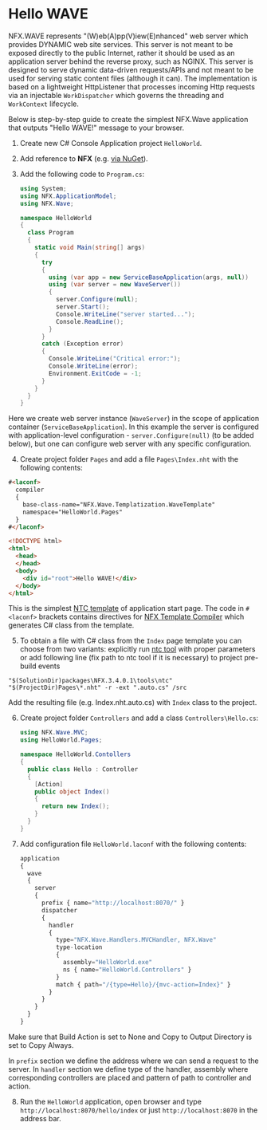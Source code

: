 # Hello WAVE
NFX.WAVE represents "(W)eb(A)pp(V)iew(E)nhanced" web server which provides DYNAMIC web site services.
This server is not meant to be exposed directly to the public Internet, rather it should be used as an application server behind the reverse proxy, such as NGINX. 
This server is designed to serve dynamic data-driven requests/APIs and not meant to be used for serving static content files (although it can). 
The implementation is based on a lightweight HttpListener that processes incoming Http requests via an injectable `WorkDispatcher` which governs the threading and `WorkContext` lifecycle.

Below is step-by-step guide to create the simplest NFX.Wave application that outputs "Hello WAVE!" message to your browser.

1. Create new C# Console Application project `HelloWorld`.

2. Add reference to **NFX** (e.g. <a href="https://www.nuget.org/packages/NFX" target="_target">via NuGet</a>).

3. Add the following code to `Program.cs`:
   ```cs
   using System;
   using NFX.ApplicationModel;
   using NFX.Wave;
   
   namespace HelloWorld
   {
     class Program
     {
       static void Main(string[] args)
       {
         try
         {
           using (var app = new ServiceBaseApplication(args, null))
           using (var server = new WaveServer())
           {
             server.Configure(null);
             server.Start();
             Console.WriteLine("server started...");
             Console.ReadLine();
           }
         }
         catch (Exception error)
         {
           Console.WriteLine("Critical error:");
           Console.WriteLine(error);
           Environment.ExitCode = -1;
         }
       }
     }
   }
   ```
Here we create web server instance (`WaveServer`) in the scope of application container (`ServiceBaseApplication`). 
In this example the server is configured with application-level configuration - `server.Configure(null)` (to be added below), 
but one can configure web server with any specific configuration. 

4. Create project folder `Pages` and add a file `Pages\Index.nht` with the following contents:
  ```html
  #<laconf>
    compiler
    {
      base-class-name="NFX.Wave.Templatization.WaveTemplate"
      namespace="HelloWorld.Pages"
    }
  #</laconf>
  
  <!DOCTYPE html>
  <html>
    <head>
    </head>
    <body>
      <div id="root">Hello WAVE!</div>
    </body>
  </html>
  ```
This is the simplest [NTC template](/specs/template.html) of application start page. 
The code in `#<laconf>` brackets contains directives for [NFX Template Compiler](/tools/ntc.html) which generates C# class from the template.

5. To obtain a file with C# class from the `Index` page template you can choose from two variants: explicitly run [ntc tool](/tools/ntc.html) with proper parameters or add following line (fix path to ntc tool if it is necessary) to project pre-build events
```
"$(SolutionDir)packages\NFX.3.4.0.1\tools\ntc" "$(ProjectDir)Pages\*.nht" -r -ext ".auto.cs" /src
```
Add the resulting file (e.g. Index.nht.auto.cs) with `Index` class to the project.

6. Create project folder `Controllers` and add a class `Controllers\Hello.cs`:
   ```cs
   using NFX.Wave.MVC;
   using HelloWorld.Pages;
   
   namespace HelloWorld.Contollers
   {
     public class Hello : Controller
     {
       [Action]
       public object Index()
       {
         return new Index();
       }
     }
   }
   ```

7. Add configuration file `HelloWorld.laconf` with the following contents:
   ```js
   application
   {
     wave
     {
       server
       {
         prefix { name="http://localhost:8070/" }
         dispatcher
         {
           handler
           {
             type="NFX.Wave.Handlers.MVCHandler, NFX.Wave"
             type-location
             {
               assembly="HelloWorld.exe"
               ns { name="HelloWorld.Controllers" }
             }
             match { path="/{type=Hello}/{mvc-action=Index}" }
           }
         }
       }
     }
   }
   ```
Make sure that Build Action is set to None and Copy to Output Directory is set to Copy Always.

In `prefix` section we define the address where we can send a request to the server. 
In `handler` section we define type of the handler, assembly where corresponding controllers are placed and pattern of path to controller and action.

8. Run the `HelloWorld` application, open browser and type `http://localhost:8070/hello/index` or just `http://localhost:8070` in the address bar.